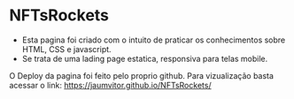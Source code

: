 # NFTsRockets

* Esta pagina foi criado com o intuito de praticar os conhecimentos sobre HTML, CSS e javascript. 
* Se trata de uma lading page estatica, responsiva para telas mobile.

O Deploy da pagina foi feito pelo proprio github. Para vizualização basta acessar o link: https://jaumvitor.github.io/NFTsRockets/
